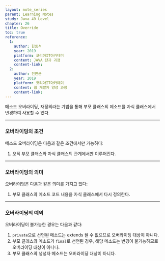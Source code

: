 ```yaml
---
layout: note_series
parent: Learning Notes
study: Java 40 Level
chapter: 26
title: Override
toc: true
reference:
  1:
    author: 한동석
    year: 2019
    platform: 코리아IT아카데미
    content: JAVA 단과 과정
    content-link:
  2:
    author: 전민균
    year: 2019
    platform: 코리아IT아카데미
    content: 웹 개발자 양성 과정
    content-link: 
---
```


메소드 오버라이딩, 재정의라는 기법을 통해 부모 클래스의 메소드를 자식 클래스에서 변경하여 사용할 수 있다.

---

### 오버라이딩의 조건

메소드 오버라이딩은 다음과 같은 조건에서만 가능하다:

1. 오직 부모 클래스와 자식 클래스의 관계에서만 이루어진다.

---

### 오버라이딩의 의미

오버라이딩은 다음과 같은 의미를 가지고 있다:

1. 부모 클래스의 메소드 코드 내용을 자식 클래스에서 다시 정의한다.

---

### 오버라이딩의 예외

오버라이딩이 불가능한 경우는 다음과 같다:

1. `private`으로 선언된 메소드는 extends 될 수 없으므로 오버라이딩 대상이 아니다.
2. 부모 클래스의 메소드가 `final`로 선언된 경우, 해당 메소드는 변경이 불가능하므로 오버라이딩 대상이 아니다.
3. 부모 클래스의 생성자 메소드는 오버라이딩 대상이 아니다.

